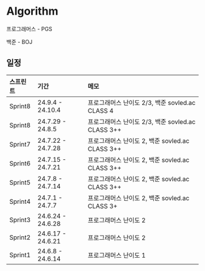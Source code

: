 # Algorithm

프로그래머스 - PGS

백준 - BOJ

## 일정

| <b>스프린트</b> | <b>기간</b> | <b>메모</b> |
| :-------------- | :------------------ | :------------------ |
| Sprint8        | 24.9.4 - 24.10.4 | 프로그래머스 난이도 2/3, 백준 sovled.ac CLASS 4 |
| Sprint8        | 24.7.29 - 24.8.5 | 프로그래머스 난이도 2/3, 백준 sovled.ac CLASS 3++ |
| Sprint7        | 24.7.22 - 24.7.28 | 프로그래머스 난이도 2, 백준 sovled.ac CLASS 3++ |
| Sprint6        | 24.7.15 - 24.7.21 | 프로그래머스 난이도 2, 백준 sovled.ac CLASS 3++ |
| Sprint5        | 24.7.8 - 24.7.14 | 프로그래머스 난이도 2, 백준 sovled.ac CLASS 3++ |
| Sprint4        | 24.7.1 - 24.7.7 | 프로그래머스 난이도 2, 백준 sovled.ac CLASS 3+ |
| Sprint3        | 24.6.24 - 24.6.28 | 프로그래머스 난이도 2 |
| Sprint2        | 24.6.17 - 24.6.21 | 프로그래머스 난이도 2 |
| Sprint1        | 24.6.8 - 24.6.14 | 프로그래머스 난이도 1 |



